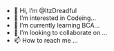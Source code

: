 - 👋 Hi, I’m @ItzDreadful
- 👀 I’m interested in Codeing...
- 🌱 I’m currently learning BCA...
- 💞️ I’m looking to collaborate on ...
- 📫 How to reach me ...

<!---
ItzDreadful/ItzDreadful is a ✨ special ✨ repository because its `README.md` (this file) appears on your GitHub profile.
You can click the Preview link to take a look at your changes.
--->
